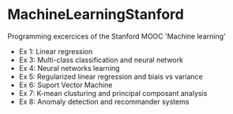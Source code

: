 # MachineLearningStanford
Programming excercices of the Stanford MOOC 'Machine learning'

* Ex 1: Linear regression
* Ex 3: Multi-class classification and neural network
* Ex 4: Neural networks learning
* Ex 5: Regularized linear regression and biais vs variance
* Ex 6: Suport Vector Machine
* Ex 7: K-mean clusturing and principal composant analysis
* Ex 8: Anomaly detection and recommander systems
